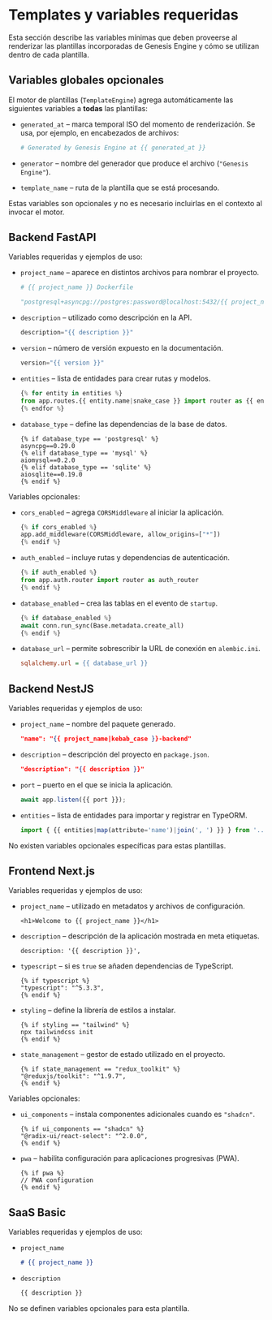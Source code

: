 # Templates y variables requeridas

Esta sección describe las variables mínimas que deben proveerse al renderizar las plantillas incorporadas de Genesis Engine y cómo se utilizan dentro de cada plantilla.

## Variables globales opcionales

El motor de plantillas (`TemplateEngine`) agrega automáticamente las siguientes variables a **todas** las plantillas:

- `generated_at` – marca temporal ISO del momento de renderización. Se usa, por ejemplo, en encabezados de archivos:

  ```python
  # Generated by Genesis Engine at {{ generated_at }}
  ```

- `generator` – nombre del generador que produce el archivo (`"Genesis Engine"`).
- `template_name` – ruta de la plantilla que se está procesando.

Estas variables son opcionales y no es necesario incluirlas en el contexto al invocar el motor.

## Backend FastAPI

Variables requeridas y ejemplos de uso:

- `project_name` – aparece en distintos archivos para nombrar el proyecto.
  ```Dockerfile
  # {{ project_name }} Dockerfile
  ```
  ```python
  "postgresql+asyncpg://postgres:password@localhost:5432/{{ project_name|snake_case }}_db"
  ```
- `description` – utilizado como descripción en la API.
  ```python
  description="{{ description }}"
  ```
- `version` – número de versión expuesto en la documentación.
  ```python
  version="{{ version }}"
  ```
- `entities` – lista de entidades para crear rutas y modelos.
  ```python
  {% for entity in entities %}
  from app.routes.{{ entity.name|snake_case }} import router as {{ entity.name|snake_case }}_router
  {% endfor %}
  ```
- `database_type` – define las dependencias de la base de datos.
  ```jinja
  {% if database_type == 'postgresql' %}
  asyncpg==0.29.0
  {% elif database_type == 'mysql' %}
  aiomysql==0.2.0
  {% elif database_type == 'sqlite' %}
  aiosqlite==0.19.0
  {% endif %}
  ```

Variables opcionales:

- `cors_enabled` – agrega `CORSMiddleware` al iniciar la aplicación.
  ```python
  {% if cors_enabled %}
  app.add_middleware(CORSMiddleware, allow_origins=["*"])
  {% endif %}
  ```
- `auth_enabled` – incluye rutas y dependencias de autenticación.
  ```python
  {% if auth_enabled %}
  from app.auth.router import router as auth_router
  {% endif %}
  ```
- `database_enabled` – crea las tablas en el evento de `startup`.
  ```python
  {% if database_enabled %}
  await conn.run_sync(Base.metadata.create_all)
  {% endif %}
  ```
- `database_url` – permite sobrescribir la URL de conexión en `alembic.ini`.
  ```ini
  sqlalchemy.url = {{ database_url }}
  ```

## Backend NestJS

Variables requeridas y ejemplos de uso:

- `project_name` – nombre del paquete generado.
  ```json
  "name": "{{ project_name|kebab_case }}-backend"
  ```
- `description` – descripción del proyecto en `package.json`.
  ```json
  "description": "{{ description }}"
  ```
- `port` – puerto en el que se inicia la aplicación.
  ```ts
  await app.listen({{ port }});
  ```
- `entities` – lista de entidades para importar y registrar en TypeORM.
  ```ts
  import { {{ entities|map(attribute='name')|join(', ') }} } from '../entities';
  ```

No existen variables opcionales específicas para estas plantillas.

## Frontend Next.js

Variables requeridas y ejemplos de uso:

- `project_name` – utilizado en metadatos y archivos de configuración.
  ```tsx
  <h1>Welcome to {{ project_name }}</h1>
  ```
- `description` – descripción de la aplicación mostrada en meta etiquetas.
  ```tsx
  description: '{{ description }}',
  ```
- `typescript` – si es `true` se añaden dependencias de TypeScript.
  ```jinja
  {% if typescript %}
  "typescript": "^5.3.3",
  {% endif %}
  ```
- `styling` – define la librería de estilos a instalar.
  ```jinja
  {% if styling == "tailwind" %}
  npx tailwindcss init
  {% endif %}
  ```
- `state_management` – gestor de estado utilizado en el proyecto.
  ```jinja
  {% if state_management == "redux_toolkit" %}
  "@reduxjs/toolkit": "^1.9.7",
  {% endif %}
  ```

Variables opcionales:

- `ui_components` – instala componentes adicionales cuando es `"shadcn"`.
  ```jinja
  {% if ui_components == "shadcn" %}
  "@radix-ui/react-select": "^2.0.0",
  {% endif %}
  ```
- `pwa` – habilita configuración para aplicaciones progresivas (PWA).
  ```jinja
  {% if pwa %}
  // PWA configuration
  {% endif %}
  ```

## SaaS Basic
Variables requeridas y ejemplos de uso:

- `project_name`
  ```markdown
  # {{ project_name }}
  ```
- `description`
  ```markdown
  {{ description }}
  ```

No se definen variables opcionales para esta plantilla.

